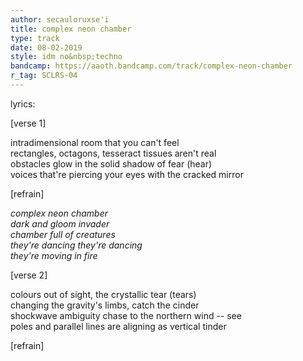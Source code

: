 ```yaml
---
author: secauloruxse'i
title: complex neon chamber
type: track
date: 08-02-2019
style: idm no&nbsp;techno
bandcamp: https://aaoth.bandcamp.com/track/complex-neon-chamber
r_tag: SCLRS-04
---
```


lyrics:

[verse 1]

intradimensional room that you can't feel  
rectangles, octagons, tesseract tissues aren't real  
obstacles glow in the solid shadow of fear (hear)  
voices that're piercing your eyes with the cracked mirror

[refrain]

*complex neon chamber  
dark and gloom invader  
chamber full of creatures  
they're dancing they're dancing  
they're moving in fire*

[verse 2]

colours out of sight, the crystallic tear (tears)  
changing the gravity's limbs, catch the cinder  
shockwave ambiguity chase to the northern wind -- see  
poles and parallel lines are aligning as vertical tinder

[refrain]

